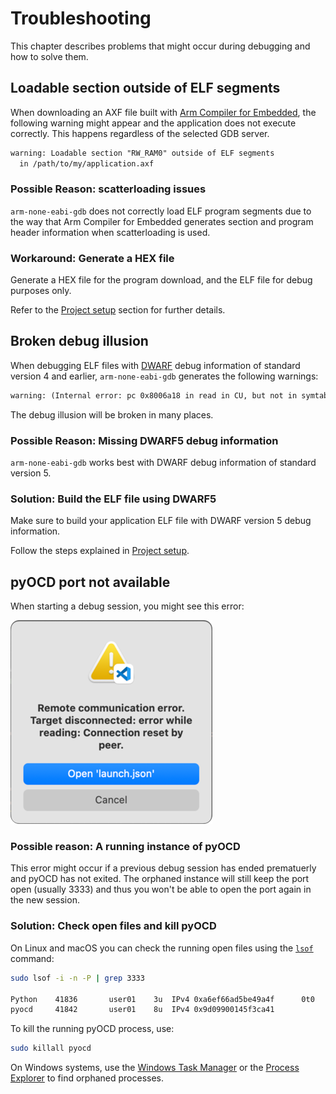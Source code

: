 # Troubleshooting

This chapter describes problems that might occur during debugging and how to solve them.

## Loadable section outside of ELF segments

When downloading an AXF file built with [Arm Compiler for Embedded](https://developer.arm.com/Tools%20and%20Software/Arm%20Compiler%20for%20Embedded),
the following warning might appear and the application does not execute correctly. This happens regardless of the selected GDB server.

```txt
warning: Loadable section "RW_RAM0" outside of ELF segments
  in /path/to/my/application.axf
```

### Possible Reason: scatterloading issues

`arm-none-eabi-gdb` does not correctly load ELF program segments due to the way that Arm Compiler for Embedded generates
section and program header information when scatterloading is used.

### Workaround: Generate a HEX file

Generate a HEX file for the program download, and the ELF file for debug purposes only.

Refer to the [Project setup](./setup.md#project-setup) section for further details.

## Broken debug illusion

When debugging ELF files with [DWARF](https://dwarfstd.org/) debug information of standard version 4 and earlier, `arm-none-eabi-gdb` generates the following warnings:

```txt
warning: (Internal error: pc 0x8006a18 in read in CU, but not in symtab.)
```

The debug illusion will be broken in many places.

### Possible Reason: Missing DWARF5 debug information

`arm-none-eabi-gdb` works best with DWARF debug information of standard version 5.

### Solution: Build the ELF file using DWARF5

Make sure to build your application ELF file with DWARF version 5 debug information.

Follow the steps explained in [Project setup](./setup.md#project-setup).

## pyOCD port not available

When starting a debug session, you might see this error:

![Remote communication error](./images/remote_comms_err.png)

### Possible reason: A running instance of pyOCD

This error might occur if a previous debug session has ended prematuerly and pyOCD has not exited. The orphaned instance
will still keep the port open (usually 3333) and thus you won't be able to open the port again in the new session.

### Solution: Check open files and kill pyOCD

On Linux and macOS you can check the running open files using the [`lsof`](https://de.wikipedia.org/wiki/Lsof) command:

```sh
sudo lsof -i -n -P | grep 3333

Python    41836       user01    3u  IPv4 0xa6ef66ad5be49a4f      0t0    TCP *:3333 (LISTEN)
pyocd     41842       user01    8u  IPv4 0x9d09900145f3ca41
```

To kill the running pyOCD process, use:

```sh
sudo killall pyocd
```

On Windows systems, use the
[Windows Task Manager](https://learn.microsoft.com/en-us/troubleshoot/windows-server/support-tools/support-tools-task-manager)
or the [Process Explorer](https://learn.microsoft.com/en-us/sysinternals/downloads/process-explorer) to find orphaned
processes.
